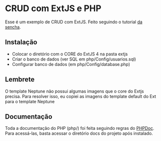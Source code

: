 # CRUD com ExtJS e PHP

Esse é um exemplo de CRUD com ExtJS. Feito seguindo o tutorial [da sencha](http://www.sencha.com/learn/the-mvc-application-architecture/).

## Instalação

* Colocar o diretório com o CORE do ExtJS 4 na pasta extjs
* Criar o banco de dados (ver SQL em php/Config/usuarios.sql)
* Configurar banco de dados (em php/Config/database.php)

## Lembrete

O template Neptune não possui algumas imagens que o core do Extjs precisa. Para resolver isso, eu copiei as imagens do template default do Ext para o template Neptune

## Documentação

Toda a documentação do PHP (php/) foi feita seguindo regras do [PHPDoc](http://phpdoc.org/). Para acessá-las, basta acessar o diretório docs do projeto após instalado.
